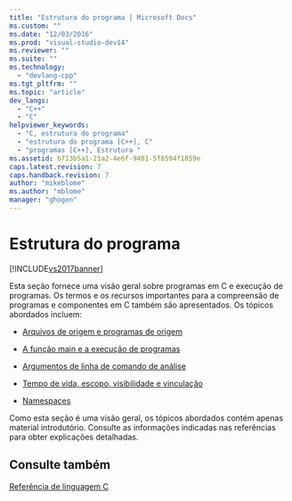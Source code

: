 ```yaml
---
title: "Estrutura do programa | Microsoft Docs"
ms.custom: ""
ms.date: "12/03/2016"
ms.prod: "visual-studio-dev14"
ms.reviewer: ""
ms.suite: ""
ms.technology: 
  - "devlang-cpp"
ms.tgt_pltfrm: ""
ms.topic: "article"
dev_langs: 
  - "C++"
  - "C"
helpviewer_keywords: 
  - "C, estrutura do programa"
  - "estrutura do programa [C++], C"
  - "programas [C++], Estrutura "
ms.assetid: b713b5a1-21a2-4e6f-9481-5f8594f1859e
caps.latest.revision: 7
caps.handback.revision: 7
author: "mikeblome"
ms.author: "mblome"
manager: "ghogen"
---
```

# Estrutura do programa
[!INCLUDE[vs2017banner](../assembler/inline/includes/vs2017banner.md)]

Esta seção fornece uma visão geral sobre programas em C e execução de programas.  Os termos e os recursos importantes para a compreensão de programas e componentes em C também são apresentados.  Os tópicos abordados incluem:  
  
-   [Arquivos de origem e programas de origem](../c-language/source-files-and-source-programs.md)  
  
-   [A função main e a execução de programas](../c-language/main-function-and-program-execution.md)  
  
-   [Argumentos de linha de comando de análise](../c-language/parsing-c-command-line-arguments.md)  
  
-   [Tempo de vida, escopo, visibilidade e vinculação](../Topic/Lifetime,%20Scope,%20Visibility,%20and%20Linkage.md)  
  
-   [Namespaces](../c-language/name-spaces.md)  
  
 Como esta seção é uma visão geral, os tópicos abordados contém apenas material introdutório.  Consulte as informações indicadas nas referências para obter explicações detalhadas.  
  
## Consulte também  
 [Referência de linguagem C](../Topic/C%20Language%20Reference.md)